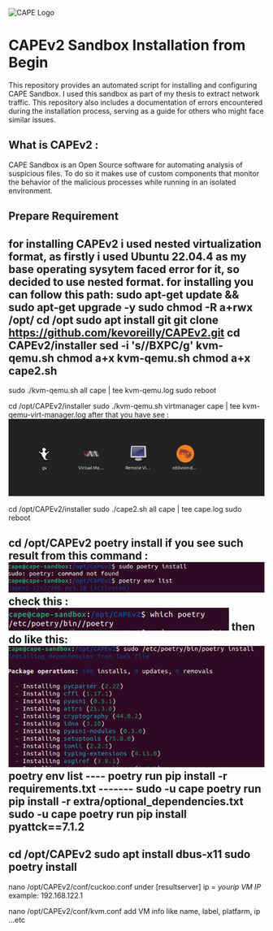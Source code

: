 ![CAPE Logo](https://raw.githubusercontent.com/ctxis/CAPE/master/docs/_static/cape-logo.png)


# CAPEv2 Sandbox Installation from Begin
This repository provides an automated script for installing and configuring CAPE Sandbox. I used this sandbox as part of my thesis to extract network traffic. This repository also includes a documentation of errors encountered during the installation process, serving as a guide for others who might face similar issues.

## What is CAPEv2 :
CAPE Sandbox is an Open Source software for automating analysis of suspicious files. To do so it makes use of custom components that monitor the behavior of the malicious processes while running in an isolated environment.

## Prepare Requirement
for installing CAPEv2 i used nested virtualization format, as firstly i used Ubuntu 22.04.4 as my base operating sysytem faced error for it, so decided to use nested format.
for installing you can follow this path:
sudo apt-get update && sudo apt-get upgrade -y
sudo chmod -R a+rwx /opt/
cd /opt
sudo apt install git
git clone https://github.com/kevoreilly/CAPEv2.git
cd CAPEv2/installer
sed -i 's/<WOOT>/BXPC/g' kvm-qemu.sh
chmod a+x kvm-qemu.sh
chmod a+x cape2.sh
-------------------------------------------------
sudo ./kvm-qemu.sh all cape | tee kvm-qemu.log
sudo reboot

cd /opt/CAPEv2/installer
sudo ./kvm-qemu.sh virtmanager cape | tee kvm-qemu-virt-manager.log
after that you have see :
![kvm-qemu](./image/Capture.PNG)

cd /opt/CAPEv2/installer
sudo ./cape2.sh all cape | tee cape.log
sudo reboot

cd /opt/CAPEv2
poetry install
if you see such result from this command :
![poetry](./image/Capture5.PNG)
check this :
![poetry](./image/Capture6.PNG)
then do like this:
![poetry](./image/Capture7.PNG)
poetry env list
---- poetry run pip install -r requirements.txt -------
sudo -u cape poetry run pip install -r extra/optional_dependencies.txt
sudo -u cape poetry run pip install pyattck==7.1.2
-----------------------------
cd /opt/CAPEv2
sudo apt install dbus-x11
sudo poetry install
-----------------------------
nano /opt/CAPEv2/conf/cuckoo.conf
under [resultserver]
ip = *yourip VM IP* example: 192.168.122.1

nano /opt/CAPEv2/conf/kvm.conf
add VM info like name, label, platfarm, ip ...etc








